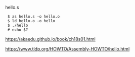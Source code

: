 
hello.s
```
 $ as hello.s -o hello.o
 $ ld hello.o -o hello
 $ ./hello
 # echo $?
```

https://akaedu.github.io/book/ch18s01.html

https://www.tldp.org/HOWTO/Assembly-HOWTO/hello.html
